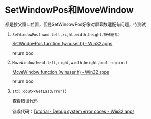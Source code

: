 # SetWindowPos和MoveWindow

都是按父窗口位置，但是SetWindowPos好像对屏幕数适配有问题，待测试

1. `SetWindowPos(hwnd,left,right,width,height,特殊信息)`

   [SetWindowPos function (winuser.h) - Win32 apps](https://docs.microsoft.com/en-us/windows/win32/api/winuser/nf-winuser-setwindowpos)

   return bool

2. `MoveWindow(hwnd,left,right,width,height,bool repaint)`
   
   [MoveWindow function (winuser.h) - Win32 apps](https://docs.microsoft.com/en-us/windows/win32/api/winuser/nf-winuser-movewindow)

   return bool

3. `std::cout<<GetLastError()`
   
   查看错误代码

   错误代码：[Tutorial - Debug system error codes - Win32 apps](https://docs.microsoft.com/en-us/windows/win32/debug/system-error-codes)